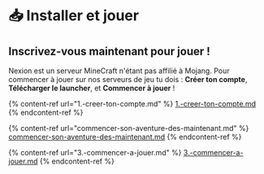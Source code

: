 # 📥 Installer et jouer

## Inscrivez-vous maintenant pour jouer !&#x20;

Nexion est un serveur MineCraft n'étant pas affilié à Mojang. Pour commencer à jouer sur nos serveurs de jeu tu dois : **Créer ton compte**, **Télécharger le launcher**, et **Commencer à jouer** !

{% content-ref url="1.-creer-ton-compte.md" %}
[1.-creer-ton-compte.md](1.-creer-ton-compte.md)
{% endcontent-ref %}

{% content-ref url="commencer-son-aventure-des-maintenant.md" %}
[commencer-son-aventure-des-maintenant.md](commencer-son-aventure-des-maintenant.md)
{% endcontent-ref %}

{% content-ref url="3.-commencer-a-jouer.md" %}
[3.-commencer-a-jouer.md](3.-commencer-a-jouer.md)
{% endcontent-ref %}

